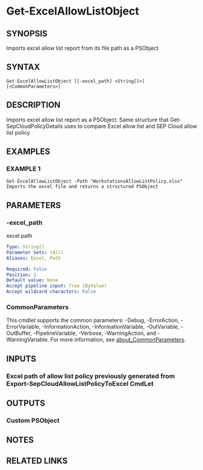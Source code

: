 ﻿---
external help file: PSSymantecCloud-help.xml
Module Name: PSSymantecCloud
online version:
schema: 2.0.0
---

# Get-ExcelAllowListObject

## SYNOPSIS
Imports excel allow list report from its file path as a PSObject

## SYNTAX

```
Get-ExcelAllowListObject [[-excel_path] <String[]>] [<CommonParameters>]
```

## DESCRIPTION
Imports excel allow list report as a PSObject.
Same structure that Get-SepCloudPolicyDetails uses to compare Excel allow list and SEP Cloud allow list policy

## EXAMPLES

### EXAMPLE 1
```
Get-ExcelAllowListObject -Path "WorkstationsAllowListPolicy.xlsx"
Imports the excel file and returns a structured PSObject
```

## PARAMETERS

### -excel_path
excel path

```yaml
Type: String[]
Parameter Sets: (All)
Aliases: Excel, Path

Required: False
Position: 1
Default value: None
Accept pipeline input: True (ByValue)
Accept wildcard characters: False
```

### CommonParameters
This cmdlet supports the common parameters: -Debug, -ErrorAction, -ErrorVariable, -InformationAction, -InformationVariable, -OutVariable, -OutBuffer, -PipelineVariable, -Verbose, -WarningAction, and -WarningVariable. For more information, see [about_CommonParameters](http://go.microsoft.com/fwlink/?LinkID=113216).

## INPUTS

### Excel path of allow list policy previously generated from Export-SepCloudAllowListPolicyToExcel CmdLet
## OUTPUTS

### Custom PSObject
## NOTES

## RELATED LINKS
